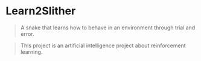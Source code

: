 # Learn2Slither
>  A snake that learns how to behave in an environment through trial and error.

> This project is an artificial intelligence project about reinforcement learning.
